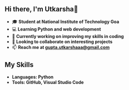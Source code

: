 ## Hi there, I'm Utkarsha👋

- 🎓 **Student at National Institute of Technology Goa**
- 💻 **Learning Python and web development**
- 🌱 **Currently working on improving my skills in coding**
- 🚀 **Looking to collaborate on interesting projects**
- 📫 **Reach me at [gupta.utkarshaaa@gmail.com](gupta.utkarshaaa@gmail.com)**

## My Skills
- **Languages: Python**
- **Tools: GitHub, Visual Studio Code**


